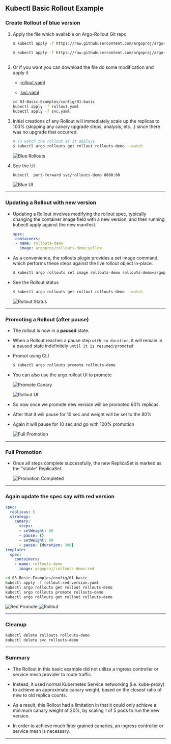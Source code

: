 ## Kubectl Basic Rollout Example

### Create Rollout of blue version

   1. Apply the file which available on Argo-Rollout Git repo
   
       ```bash
       $ kubectl apply -f https://raw.githubusercontent.com/argoproj/argo-rollouts/master/docs/getting-started/basic/rollout.yaml
   
       $ kubectl apply -f https://raw.githubusercontent.com/argoproj/argo-rollouts/master/docs/getting-started/basic/service.yaml
   
       ```
   
   2. Or if you want you can download the file do some modification and apply it
      
      - [rollout.yaml](./configs/01-basic/rollout.yaml)
   
      - [svc.yaml](./configs/01-basic/svc.yaml)
   
      ```bash
      cd 03-Basic-Examples/config/01-basic
      kubectl apply -f rollout.yaml
      kubectl apply -f svc.yaml
      ```
      
   3. Initial creations of any Rollout will immediately scale up the replicas to 100% (skipping any canary upgrade steps, analysis, etc...) since there was no upgrade that occurred.
      
      ```bash
      # To watch the rollout as it deploys
      $ kubectl argo rollouts get rollout rollouts-demo --watch
      ```
        ![Blue Rollouts](./img/01.1-blue-status.png)
   
   4. See the UI 
      
      ```bash
      kubectl  port-forward svc/rollouts-demo 8080:80
      ```
      ![Blue UI](./img/01.2-blue-ui.png)

--------------------------------------------------

### Updating a Rollout with new version
  
  - Updating a Rollout involves modifying the rollout spec, typically changing the container image field with a new version, and then running kubectl apply against the new manifest.

     ```yaml
    spec:
      containers:
      - name: rollouts-demo
        image: argoproj/rollouts-demo:yellow
     ``` 

  - As a convenience, the rollouts plugin provides a set image command, which performs these steps against the live rollout object in-place.
    
    ```bash
    $ kubectl argo rollouts set image rollouts-demo rollouts-demo=argoproj/rollouts-demo:yellow
    ```
  
  - See the Rollout status
    
    ```bash
    $ kubectl argo rollouts get rollout rollouts-demo --watch
    ```

    ![Rollout Status](./img/01.3-rollout-status.png)

---------------------------------------------------

### Promoting a Rollout (after pause)
 
   - The rollout is now in a **paused** state.  
   
   - When a Rollout reaches a pause step `with no duration`, it will remain in a paused state indefinitely `until it is resumed/promoted`

   - Promot using CLI
     
     ```bash
     $ kubectl argo rollouts promote rollouts-demo
     ```
   - You can also use the argo rollout UI to promote
     
     ![Promote Canary](./img/01.4-promote-canary.png)

     ![Rollout UI](./img/01.5-promote-canary.png)
   
   - So now once we promote new version will be promoted 60% replicas. 

   - After that it will pause for 10 sec and weight will be set to the 80%
     
   - Again it will pause for 10 sec and go with 100% promotion
      
       ![Full Promotion](./img/01.6-full-promote.png)

---------------------------------------------------

### Full Promotion

  - Once all steps complete successfully, the new ReplicaSet is marked as the "stable" ReplicaSet.

    ![Promotion Completed](./img/01.7-rollout-ui.png)


---------------------------------------------------

### Again update the spec say with red version
  
  ```yaml
  spec:
    replicas: 5
    strategy:
      canary:
        steps:
        - setWeight: 60
        - pause: {}
        - setWeight: 80
        - pause: {duration: 300}
  template:
    spec:
      containers:
      - name: rollouts-demo
        image: argoproj/rollouts-demo:red
  ```

  ```bash
  cd 03-Basic-Examples/config/01-basic
  kubectl apply -f rollout-red-version.yaml
  kubectl argo rollouts get rollout rollouts-demo
  kubectl argo rollouts promote rollouts-demo
  kubectl argo rollouts get rollout rollouts-demo
  ```

   ![Red Promote](./img/01.8-red-promote.png)
   ![Rollout ](./img/01.9-red-promote.png)

---------------------------------------------------

### Cleanup
  
  ```bash
  kubectl delete rollouts rollouts-demo
  kubectl delete svc rollouts-demo
  ```

---------------------------------------------------

### Summary

- The Rollout in this basic example did not utilize a ingress controller or service mesh provider to route traffic.   

- Instead, it used normal Kubernetes Service networking (i.e. kube-proxy) to achieve an approximate canary weight, based on the closest ratio of new to old replica counts.   

- As a result, this Rollout had a limitation in that it could only achieve a minimum canary weight of 20%, by scaling 1 of 5 pods to run the new version.   

- In order to achieve much finer grained canaries, an ingress controller or service mesh is necessary.


---------------------------------------------------
